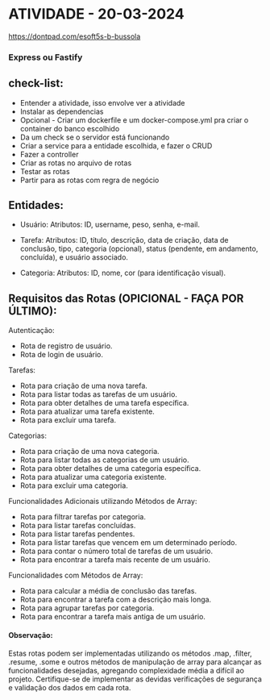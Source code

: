 # ATIVIDADE - 20-03-2024

https://dontpad.com/esoft5s-b-bussola

### Express ou Fastify

## check-list:
- Entender a atividade, isso envolve ver a atividade
- Instalar as dependencias
- Opcional - Criar um dockerfile e um docker-compose.yml pra criar o container do banco escolhido
- Da um check se o servidor está funcionando
- Criar a service para a entidade escolhida, e fazer o CRUD
- Fazer a controller
- Criar as rotas no arquivo de rotas
- Testar as rotas
- Partir para as rotas com regra de negócio

	
## Entidades:
- Usuário:
	Atributos: ID, username, peso, senha, e-mail.
	

- Tarefa:
	Atributos: ID, título, descrição, data de criação, data de conclusão, tipo, categoria (opcional), status (pendente, em andamento, concluída), e usuário associado.

- Categoria:
	Atributos: ID, nome, cor (para identificação visual).

## Requisitos das Rotas (OPICIONAL - FAÇA POR ÚLTIMO):

Autenticação:
- Rota de registro de usuário.
- Rota de login de usuário.

Tarefas:
- Rota para criação de uma nova tarefa.
- Rota para listar todas as tarefas de um usuário.
- Rota para obter detalhes de uma tarefa específica.
- Rota para atualizar uma tarefa existente.
- Rota para excluir uma tarefa.

Categorias:
- Rota para criação de uma nova categoria.
- Rota para listar todas as categorias de um usuário.
- Rota para obter detalhes de uma categoria específica.
- Rota para atualizar uma categoria existente.
- Rota para excluir uma categoria.

Funcionalidades Adicionais utilizando Métodos de Array:
- Rota para filtrar tarefas por categoria.
- Rota para listar tarefas concluídas.
- Rota para listar tarefas pendentes.
- Rota para listar tarefas que vencem em um determinado período.
- Rota para contar o número total de tarefas de um usuário.
- Rota para encontrar a tarefa mais recente de um usuário.

Funcionalidades com Métodos de Array:
- Rota para calcular a média de conclusão das tarefas.
- Rota para encontrar a tarefa com a descrição mais longa.
- Rota para agrupar tarefas por categoria.
- Rota para encontrar a tarefa mais antiga de um usuário.
#### Observação:
Estas rotas podem ser implementadas utilizando os métodos .map, .filter, .resume, .some e outros métodos de manipulação de array para alcançar as funcionalidades desejadas, agregando complexidade média a difícil ao projeto. Certifique-se de implementar as devidas verificações de segurança e validação dos dados em cada rota.
